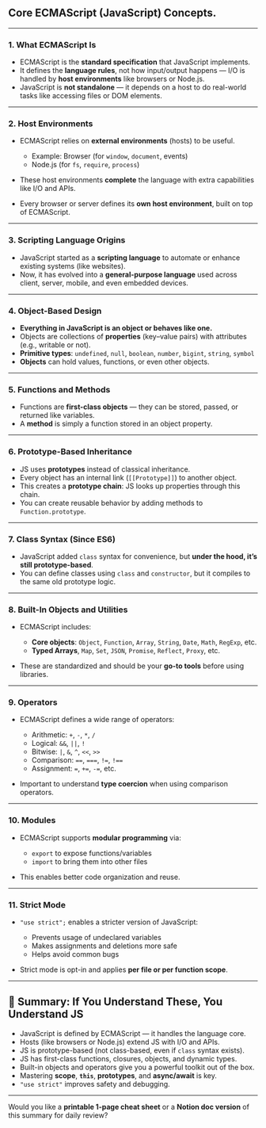 ## **Core ECMAScript (JavaScript) Concepts.**

---

### 1. **What ECMAScript Is**

* ECMAScript is the **standard specification** that JavaScript implements.
* It defines the **language rules**, not how input/output happens — I/O is handled by **host environments** like browsers or Node.js.
* JavaScript is **not standalone** — it depends on a host to do real-world tasks like accessing files or DOM elements.

---

### 2. **Host Environments**

* ECMAScript relies on **external environments** (hosts) to be useful.

  * Example: Browser (for `window`, `document`, events)
  * Node.js (for `fs`, `require`, `process`)
* These host environments **complete** the language with extra capabilities like I/O and APIs.
* Every browser or server defines its **own host environment**, built on top of ECMAScript.

---

### 3. **Scripting Language Origins**

* JavaScript started as a **scripting language** to automate or enhance existing systems (like websites).
* Now, it has evolved into a **general-purpose language** used across client, server, mobile, and even embedded devices.

---

### 4. **Object-Based Design**

* **Everything in JavaScript is an object or behaves like one.**
* Objects are collections of **properties** (key–value pairs) with attributes (e.g., writable or not).
* **Primitive types**: `undefined`, `null`, `boolean`, `number`, `bigint`, `string`, `symbol`
* **Objects** can hold values, functions, or even other objects.

---

### 5. **Functions and Methods**

* Functions are **first-class objects** — they can be stored, passed, or returned like variables.
* A **method** is simply a function stored in an object property.

---

### 6. **Prototype-Based Inheritance**

* JS uses **prototypes** instead of classical inheritance.
* Every object has an internal link (`[[Prototype]]`) to another object.
* This creates a **prototype chain**: JS looks up properties through this chain.
* You can create reusable behavior by adding methods to `Function.prototype`.

---

### 7. **Class Syntax (Since ES6)**

* JavaScript added `class` syntax for convenience, but **under the hood, it’s still prototype-based**.
* You can define classes using `class` and `constructor`, but it compiles to the same old prototype logic.

---

### 8. **Built-In Objects and Utilities**

* ECMAScript includes:

  * **Core objects**: `Object`, `Function`, `Array`, `String`, `Date`, `Math`, `RegExp`, etc.
  * **Typed Arrays**, `Map`, `Set`, `JSON`, `Promise`, `Reflect`, `Proxy`, etc.
* These are standardized and should be your **go-to tools** before using libraries.

---

### 9. **Operators**

* ECMAScript defines a wide range of operators:

  * Arithmetic: `+`, `-`, `*`, `/`
  * Logical: `&&`, `||`, `!`
  * Bitwise: `|`, `&`, `^`, `<<`, `>>`
  * Comparison: `==`, `===`, `!=`, `!==`
  * Assignment: `=`, `+=`, `-=`, etc.
* Important to understand **type coercion** when using comparison operators.

---

### 10. **Modules**

* ECMAScript supports **modular programming** via:

  * `export` to expose functions/variables
  * `import` to bring them into other files
* This enables better code organization and reuse.

---

### 11. **Strict Mode**

* `"use strict";` enables a stricter version of JavaScript:

  * Prevents usage of undeclared variables
  * Makes assignments and deletions more safe
  * Helps avoid common bugs
* Strict mode is opt-in and applies **per file or per function scope**.

---

## 🧠 Summary: If You Understand These, You Understand JS

* JavaScript is defined by ECMAScript — it handles the language core.
* Hosts (like browsers or Node.js) extend JS with I/O and APIs.
* JS is prototype-based (not class-based, even if `class` syntax exists).
* JS has first-class functions, closures, objects, and dynamic types.
* Built-in objects and operators give you a powerful toolkit out of the box.
* Mastering **scope**, **`this`**, **prototypes**, and **async/await** is key.
* `"use strict"` improves safety and debugging.

---

Would you like a **printable 1-page cheat sheet** or a **Notion doc version** of this summary for daily review?
